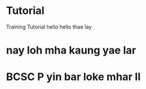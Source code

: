 # Tutorial
Training Tutorial
hello
hello thae lay
# nay loh mha kaung yae lar
# BCSC P yin bar loke mhar ll
